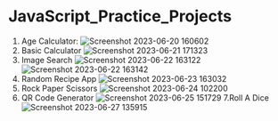 # JavaScript_Practice_Projects
1. Age Calculator:
![Screenshot 2023-06-20 160602](https://github.com/bestcoolestp/JavaScript_Practice_Projects/assets/108534975/4bc408dc-2418-4ed1-9afa-a31459f306d2)
2. Basic Calculator
![Screenshot 2023-06-21 171323](https://github.com/bestcoolestp/JavaScript_Practice_Projects/assets/108534975/2c2a3442-7e23-40c4-9763-d678e806ca52)
3. Image Search
![Screenshot 2023-06-22 163122](https://github.com/bestcoolestp/JavaScript_Practice_Projects/assets/108534975/674aac05-1ecc-4b91-b403-017d996c65d3)
![Screenshot 2023-06-22 163142](https://github.com/bestcoolestp/JavaScript_Practice_Projects/assets/108534975/87f5a46e-b241-4a61-a982-38c51982d29e)
4. Random Recipe App
![Screenshot 2023-06-23 163032](https://github.com/bestcoolestp/JavaScript_Practice_Projects/assets/108534975/203e003a-7f6c-46c0-8ecb-4821704ae1cf)
5. Rock Paper Scissors
![Screenshot 2023-06-24 102200](https://github.com/bestcoolestp/JavaScript_Practice_Projects/assets/108534975/b92ead3e-6df5-4201-9e6d-afdb5938f344)
6. QR Code Generator
![Screenshot 2023-06-25 151729](https://github.com/bestcoolestp/JavaScript_Practice_Projects/assets/108534975/085aa58a-30f3-409c-8676-fa3667266953)
7.Roll A Dice
![Screenshot 2023-06-27 135915](https://github.com/bestcoolestp/JavaScript_Practice_Projects/assets/108534975/7c7ab277-7ac3-4433-a474-9349bd5fc350)
